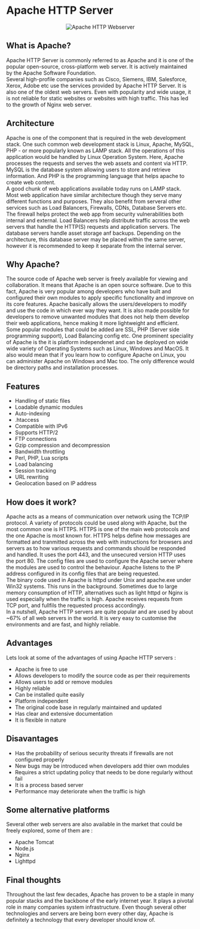 # Apache HTTP Server

<p align="center"><img src="https://user-images.githubusercontent.com/30996989/136698515-b59abfc3-dfe4-4a80-8386-9cab42410732.png" alt="Apache HTTP Webserver"/></p>

## What is Apache?

Apache HTTP Server is commonly referred to as Apache and it is one of the popular open-source, cross-platform web server. It is actively maintained by the Apache Software Foundation. <br />
Several high-profile companies such as Cisco, Siemens, IBM, Salesforce, Xerox, Adobe etc use the services provided by Apache HTTP Server. It is also one of the oldest web servers. Even with popularity and wide usage, it is not reliable for static websites or websites with high traffic. This has led to the growth of Nginx web server. 

## Architecture

Apache is one of the component that is required in the web development stack. One such common web development stack is Linux, Apache, MySQL, PHP - or more popularly known as LAMP stack. All the operations of this application would be handled by Linux Operation System. Here, Apache processes the requests and serves the web assets and content via HTTP. MySQL is the database system allowing users to store and retrieve information. And PHP is the programming language that helps apache to create web content.
<br />
A good chunk of web applications available today runs on LAMP stack. Most web application have similar architecture though they serve many different functions and purposes. They also benefit from serveral other services such as Load Balancers, Firewalls, CDNs, Database Servers etc. The firewall helps protect the web app from security vulnerabilities both internal and external. Load Balancers help distribute traffic across the web servers that handle the HTTP(S) requests and application servers. The database servers handle asset storage anf backups. Depending on the architecture, this database server may be placed within the same server, however it is recommended to keep it separate from the internal server. 

## Why Apache?

The source code of Apache web server is freely available for viewing and collaboration. It means that Apache is an open source software. Due to this fact, Apache is very popular among developers who have built and configured their own modules to apply specific functionality and improve on its core features. Apache basically allows the users/developers to modify and use the code in which ever way they want. It is also made possible for developers to remove unwanted modules that does not help them develop their web applications, hence making it more lightweight and efficient. 
<br />
Some popular modules that could be added are SSL, PHP (Server side programming support), Load Balancing config etc. One prominent speciality of Apache is the it is platform independenet and can be deployed on wide wide variety of Operating Systems such as Linux, Windows and MacOS. It also would mean that if you learn how to configure Apache on Linux, you can administer Apache on Windows and Mac too. The only difference would be directory paths and installation processes.

## Features 

- Handling of static files
- Loadable dynamic modules
- Auto-indexing
- .htaccess
- Compatible with IPv6
- Supports HTTP/2
- FTP connections
- Gzip compression and decompression
- Bandwidth throttling
- Perl, PHP, Lua scripts
- Load balancing
- Session tracking
- URL rewriting
- Geolocation based on IP address

## How does it work?

Apache acts as a means of communication over network using the TCP/IP protocol. A variety of protocols could be used along with Apache, but the most common one is HTTPS. HTTPS is one of the main web protocols and the one Apache is most known for. HTTPS helps define how messages are formatted and tranmitted across the web with instructions for browsers and servers as to how various requests and commands should be responded and handled. It uses the port 443, and the unsecured version HTTP uses the port 80. The config files are used to configure the Apache server where the modules are used to control the behaviour. Apache listens to the IP address configured in its config files that are being requested. 
<br/>
The binary code used in Apache is httpd under Unix and apache.exe under Win32 systems. This runs in the background. Sometimes due to large memory consumption of HTTP, alternatives such as light httpd or Nginx is used especially when the traffic is high. Apache receives requests from TCP port, and fullfils the requested process accordingly. 
<br />
In a nutshell, Apache HTTP servers are quite popular and are used by about ~67% of all web servers in the world. It is very easy to customise the environments and are fast, and highly reliable. 

## Advantages 
Lets look at some of the advantages of using Apache HTTP servers : 
- Apache is free to use
- Allows developers to modify the source code as per their requirements
- Allows users to add or remove modules
- Highly reliable
- Can be installed quite easily
- Platform independent
- The original code base in regularly maintained and updated
- Has clear and extensive documentation 
- It is flexible in nature

## Disavantages 
- Has the probability of serious security threats if firewalls are not configured properly
- New bugs may be introduced when developers add thier own modules
- Requires a strict updating policy that needs to be done regularly without fail
- It is a process based server
- Performance may deteriorate when the traffic is high 

## Some alternative platforms 
Several other web servers are also available in the market that could be freely explored, some of them are : 
- Apache Tomcat
- Node.js
- Nginx
- Lighttpd

## Final thoughts
Throughout the last few decades, Apache has proven to be a staple in many popular stacks and the backbone of the early internet year. It plays a pivotal role in many companies system infrastructure. Even though several other technologies and servers are being born every other day, Apache is definitely a technology that every developer should know of.
